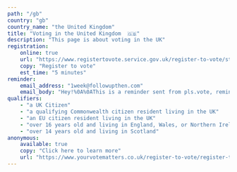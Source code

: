 ```yaml
---
path: "/gb"
country: "gb"
country_name: "the United Kingdom"
title: "Voting in the United Kingdom  🇬🇧"
description: "This page is about voting in the UK"
registration:
    online: true
    url: "https://www.registertovote.service.gov.uk/register-to-vote/start"
    copy: "Register to vote"
    est_time: "5 minutes"
reminder:
    email_address: "1week@followupthen.com"
    email_body: "Hey!%0A%0AThis is a reminder sent from pls.vote, reminding you to register to vote.%0AIt'll take you around 5 minutes, and gives you the chance to make sure your voice is heard 💪%0A%0AYou can sign up here: https://pls.vote/gb%0A%0ALots of love,%0Aplsvote%0A❤️%0A%0A"
qualifiers:
    - "a UK Citizen"
    - "a qualifying Commonwealth citizen resident living in the UK"
    - "an EU citizen resident living in the UK"
    - "over 16 years old and living in England, Wales, or Northern Ireland"
    - "over 14 years old and living in Scotland"
anonymous:
    available: true
    copy: "Click here to learn more"
    url: "https://www.yourvotematters.co.uk/register-to-vote/register-to-vote-anonymously"
---
```


